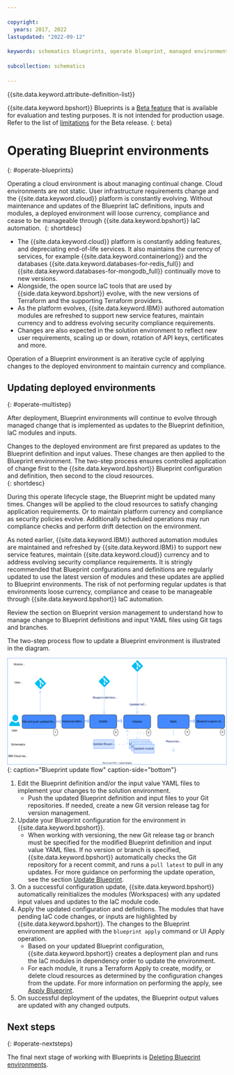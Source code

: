 ```yaml
---

copyright:
  years: 2017, 2022
lastupdated: "2022-09-12"

keywords: schematics blueprints, operate blueprint, managed environments

subcollection: schematics

---
```


{{site.data.keyword.attribute-definition-list}}

{{site.data.keyword.bpshort}} Blueprints is a [Beta feature](/docs/schematics?topic=schematics-bp-beta-limitations) that is available for evaluation and testing purposes. It is not intended for production usage. Refer to the list of [limitations](/docs/schematics?topic=schematics-bp-beta-limitations) for the Beta release.
{: beta}

# Operating Blueprint environments
{: #operate-blueprints}

Operating a cloud environment is about managing continual change. Cloud environments are not static. User infrastructure requirements change and the {{site.data.keyword.cloud}} platform is constantly evolving. Without maintenance and updates of the Blueprint IaC definitions, inputs and modules, a deployed environment will loose currency, compliance and cease to be manageable through {{site.data.keyword.bpshort}} IaC automation. 
{: shortdesc}

- The {{site.data.keyword.cloud}} platform is constantly adding features, and depreciating end-of-life services. It also maintains the currency of services, for example {{site.data.keyword.containerlong}} and the databases {{site.data.keyword.databases-for-redis_full}} and {{site.data.keyword.databases-for-mongodb_full}} continually move to new versions. 
- Alongside, the open source IaC tools that are used by {{side.data.keyword.bpshort}} evolve, with the new versions of Terraform and the supporting Terraform providers.
- As the platform evolves, {{site.data.keyword.IBM}} authored automation modules are refreshed to support new service features, maintain currency and to address evolving security compliance requirements.
- Changes are also expected in the solution environment to reflect new user requirements, scaling up or down, rotation of API keys, certificates and more. 

Operation of a Blueprint environment is an iterative cycle of applying changes to the deployed environment to maintain currency and compliance.   


## Updating deployed environments
{: #operate-multistep}

After deployment, Blueprint environments will continue to evolve through managed change that is implemented as updates to the Blueprint definition, IaC modules and inputs.

Changes to the deployed environment are first prepared as updates to the Blueprint definition and input values. These changes are then applied to the Blueprint environment. The two-step process ensures controlled application of change first to the {{site.data.keyword.bpshort}} Blueprint configuration and definition, then second to the cloud resources.  
{: shortdesc}

During this operate lifecycle stage, the Blueprint might be updated many times. Changes will be applied to the cloud resources to satisfy changing application requirements. Or to maintain platform currency and compliance as security policies evolve. Additionally scheduled operations may run compliance checks and perform drift detection on the environment. 

As noted earlier, {{site.data.keyword.IBM}} authored automation modules are maintained and refreshed by {{site.data.keyword.IBM}} to support new service features, maintain {{site.data.keyword.cloud}} currency and to address evolving security compliance requirements. It is stringly recommended that Blueprint confgurations and definitions are regularly updated to use the latest version of modules and these updates are applied to Blueprint environments. The risk of not performing regular updates is that environments loose currency, compliance and cease to be manageable through {{site.data.keyword.bpshort}} IaC automation. 

Review the section on Blueprint version management to understand how to manage change to Blueprint definitions and input YAML files using Git tags and branches.  


The two-step process flow to update a Blueprint environment is illustrated in the diagram.

![Blueprint update flow](../images/sc-bp-operate.svg){: caption="Blueprint update flow" caption-side="bottom"}

1. Edit the Blueprint definition and/or the input value YAML files to implement your changes to the solution environment. 
    - Push the updated Blueprint definition and input files to your Git repositories. If needed, create a new Git version release tag for version management. 
2. Update your Blueprint configuration for the environment in {{site.data.keyword.bpshort}}. 
    - When working with versioning, the new Git release tag or branch must be specified for the modified Blueprint definition and input value YAML files. If no version or branch is specified, {{site.data.keyword.bpshort}} automatically checks the Git repository for a recent commit, and runs a `pull latest` to pull in any updates. For more guidance on performing the update operation, see the section [Update Blueprint](/docs/schematics?topic=schematics-schematics-cli-reference#schematics-blueprint-update).
3. On a successful configuration update, {{site.data.keyword.bpshort}} automatically reinitializes the modules (Workspaces) with any updated input values and updates to the IaC module code.  
4. Apply the updated configuration and definitions. The modules that have pending IaC code changes, or inputs are highlighted by {{site.data.keyword.bpshort}}. The changes to the Blueprint environment are applied with the `blueprint apply` command or UI Apply operation.
    - Based on your updated Blueprint configuration, {{site.data.keyword.bpshort}} creates a deployment plan and runs the IaC modules in dependency order to update the environment.
    - For each module, it runs a Terraform Apply to create, modify, or delete cloud resources as determined by the configuration changes from the update. For more information on performing the apply, see [Apply Blueprint](/docs/schematics?topic=schematics-schematics-cli-reference#schematics-blueprint-install).  
5. On successful deployment of the updates, the Blueprint output values are updated with any changed outputs.

## Next steps
{: #operate-nextsteps}

The final next stage of working with Blueprints is [Deleting Blueprint environments](/docs/schematics?topic=schematics-delete-blueprints). 
